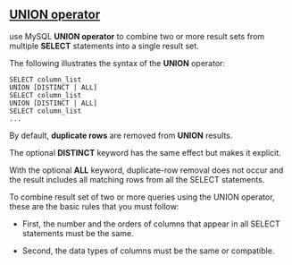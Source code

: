 
## [UNION operator](https://www.mysqltutorial.org/sql-union-mysql.aspx/)

use MySQL **UNION operator** to combine two or more result sets from multiple **SELECT** statements into a single result set.

The following illustrates the syntax of the **UNION** operator:
```
SELECT column_list
UNION [DISTINCT | ALL]
SELECT column_list
UNION [DISTINCT | ALL]
SELECT column_list
...
```

By default, **duplicate rows** are removed from **UNION** results. 

The optional **DISTINCT** keyword has the same effect but makes it explicit.

With the optional **ALL** keyword, duplicate-row removal does not occur and the result includes all matching rows from all the SELECT statements.

To combine result set of two or more queries using the UNION operator, these are the basic rules that you must follow:

* First, the number and the orders of columns that appear in all SELECT statements must be the same.

* Second, the data types of columns must be the same or compatible.

